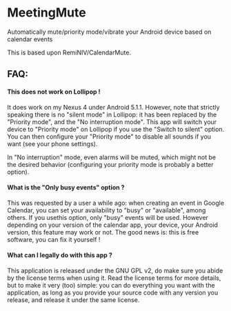 # MeetingMute
Automatically mute/priority mode/vibrate your Android device based on calendar events

This is based upon RemiNIV/CalendarMute.  

## FAQ:
#### This does not work on Lollipop !
It does work on my Nexus 4 under Android 5.1.1. However, note that strictly speaking 
there is no "silent mode" in Lollipop: it has been replaced by the "Priority mode", 
and the "No interruption mode". This app will switch your device to "Priority mode" on Lollipop
if you use the "Switch to silent" option. You can then configure your "Priority mode" to disable
all sounds if you want (see your phone settings).

In "No interruption" mode, even alarms will be muted, which might not be the desired behavior (configuring
your priority mode is probably a better option).

#### What is the "Only busy events" option ?
This was requested by a user a while ago: when creating an event in Google Calendar, 
you can set your availability to "busy" or "available", among others. If you usethis option, only "busy"
events will be used. However depending on your version of the calendar app, your device, your Android version,
this feature may work or not. The good news is: this is free software, you can fix it yourself !

#### What can I legally do with this app ?
This application is released under the GNU GPL v2, do make sure you abide by the license terms when using it.
Read the license terms for more details, but to make it very (too) simple: you can do everything 
you want with the application, as long as you provide your source code with any version you release, and 
release it under the same license.
